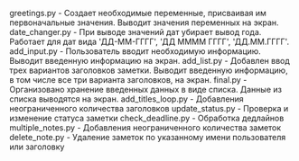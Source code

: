 greetings.py - Создает необходимые переменные, присваивая им первоначальные значения. Выводит значения переменных на экран. 
date_changer.py - При выводе значений дат убирает вывод года. Работает для дат вида 'ДД-ММ-ГГГГ', 'ДД ММММ ГГГГ', 'ДД.ММ.ГГГГ'.
add_input.py - Пользователь вводит необходимую информацию. Выводит введенную информацию на экран.
add_list.py - Добавлен ввод трех вариантов заголовков заметки. Выводит введенную информацию, в том числе все три варианта заголовков, на экран.
final.py - Организовано хранение введенных данных в виде списка. Данные из списка выводятся на экран.
add_titles_loop.py - Добавления неограниченного количества заголовков
update_status.py - Проверка и изменение статуса заметки
check_deadline.py - Обработка дедлайнов
multiple_notes.py - Добавления неограниченного количества заметок
delete_note.py - Удаление заметок по указанному имени пользователя или заголовку
